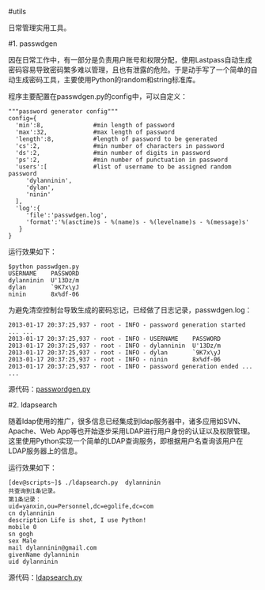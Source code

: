 #utils

日常管理实用工具。

#1. passwdgen

因在日常工作中，有一部分是负责用户账号和权限分配，使用Lastpass自动生成密码容易导致密码繁多难以管理，且也有泄露的危险。于是动手写了一个简单的自动生成密码工具，主要使用Python的random和string标准库。

    
程序主要配置在passwdgen.py的config中，可以自定义：
    
    """password generator config"""
    config={
      'min':8,              #min length of password
      'max':32,             #max length of password
      'length':8,           #length of password to be generated
      'cs':2,               #min number of characters in password
      'ds':2,               #min number of digits in password
      'ps':2,               #min number of punctuation in password
      'users':[             #list of username to be assigned random password
         'dylanninin',
         'dylan',
         'ninin'
      ],
      'log':{
         'file':'passwdgen.log',
         'format':'%(asctime)s - %(name)s - %(levelname)s - %(message)s'
       }
    }
    
运行效果如下：
    
    $python passwdgen.py
    USERNAME    PASSWORD  
    dylanninin  U'13Dz/m  
    dylan       `9K7x\yJ  
    ninin       8x%df-06
    
为避免清空控制台导致生成的密码忘记，已经做了日志记录，passwdgen.log：
    
    2013-01-17 20:37:25,937 - root - INFO - password generation started ... ...
    2013-01-17 20:37:25,937 - root - INFO - USERNAME    PASSWORD  
    2013-01-17 20:37:25,937 - root - INFO - dylanninin  U'13Dz/m  
    2013-01-17 20:37:25,937 - root - INFO - dylan       `9K7x\yJ  
    2013-01-17 20:37:25,937 - root - INFO - ninin       8x%df-06  
    2013-01-17 20:37:25,937 - root - INFO - password generation ended ... ...

源代码：[passwordgen.py](https://github.com/dylanninin/utils/blob/master/passwdgen.py)

#2. ldapsearch

随着ldap使用的推广，很多信息已经集成到ldap服务器中，诸多应用如SVN、Apache、Web App等也开始逐步采用LDAP进行用户身份的认证以及权限管理。这里使用Python实现一个简单的LDAP查询服务，即根据用户名查询该用户在LDAP服务器上的信息。

运行效果如下：

    [dev@scripts~]$ ./ldapsearch.py  dylanninin
    共查询到1条记录。
    第1条记录：
    uid=yanxin,ou=Personnel,dc=egolife,dc=com
    cn dylanninin
    description Life is shot, I use Python!
    mobile 0
    sn gogh
    sex Male
    mail dylanninin@gmail.com
    givenName dylanninin
    uid dylanninin

源代码：[ldapsearch.py](https://github.com/dylanninin/utils/blob/master/ldapsearch.py)

